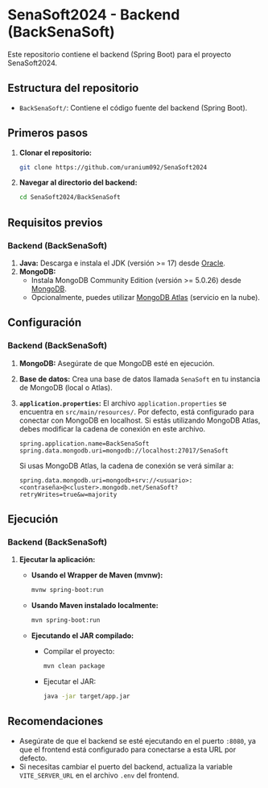 # SenaSoft2024 - Backend (BackSenaSoft)

Este repositorio contiene el backend (Spring Boot) para el proyecto SenaSoft2024.

## Estructura del repositorio

* `BackSenaSoft/`: Contiene el código fuente del backend (Spring Boot).

## Primeros pasos

1.  **Clonar el repositorio:**

    ```bash
    git clone https://github.com/uranium092/SenaSoft2024
    ```

2.  **Navegar al directorio del backend:**

    ```bash
    cd SenaSoft2024/BackSenaSoft
    ```

## Requisitos previos

### Backend (BackSenaSoft)

1.  **Java:** Descarga e instala el JDK (versión >= 17) desde [Oracle](https://www.oracle.com/java/technologies/javase/jdk17-archive-downloads.html).
2.  **MongoDB:**
    * Instala MongoDB Community Edition (versión >= 5.0.26) desde [MongoDB](https://www.mongodb.com/try/download/community).
    * Opcionalmente, puedes utilizar [MongoDB Atlas](https://www.mongodb.com/atlas/database) (servicio en la nube).

## Configuración

### Backend (BackSenaSoft)

1.  **MongoDB:** Asegúrate de que MongoDB esté en ejecución.
2.  **Base de datos:** Crea una base de datos llamada `SenaSoft` en tu instancia de MongoDB (local o Atlas).
3.  **`application.properties`:** El archivo `application.properties` se encuentra en `src/main/resources/`. Por defecto, está configurado para conectar con MongoDB en localhost. Si estás utilizando MongoDB Atlas, debes modificar la cadena de conexión en este archivo.

    ```properties
    spring.application.name=BackSenaSoft
    spring.data.mongodb.uri=mongodb://localhost:27017/SenaSoft
    ```

    Si usas MongoDB Atlas, la cadena de conexión se verá similar a:

    ```properties
    spring.data.mongodb.uri=mongodb+srv://<usuario>:<contraseña>@<cluster>.mongodb.net/SenaSoft?retryWrites=true&w=majority
    ```

## Ejecución

### Backend (BackSenaSoft)

1.  **Ejecutar la aplicación:**

    * **Usando el Wrapper de Maven (mvnw):**

        ```bash
        mvnw spring-boot:run
        ```

    * **Usando Maven instalado localmente:**

        ```bash
        mvn spring-boot:run
        ```

    * **Ejecutando el JAR compilado:**

        * Compilar el proyecto:

            ```bash
            mvn clean package
            ```

        * Ejecutar el JAR:

            ```bash
            java -jar target/app.jar
            ```

## Recomendaciones

* Asegúrate de que el backend se esté ejecutando en el puerto `:8080`, ya que el frontend está configurado para conectarse a esta URL por defecto.
* Si necesitas cambiar el puerto del backend, actualiza la variable `VITE_SERVER_URL` en el archivo `.env` del frontend.
